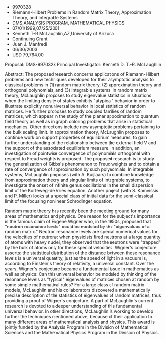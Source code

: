 
* 9970328
* Riemann-Hilbert Problems in Random Matrix Theory, Approximation Theory, and Integrable Systems
* DMS,ANALYSIS PROGRAM, MATHEMATICAL PHYSICS
* 07/01/1999,07/25/2001
* Kenneth T-R McLaughlin,AZ,University of Arizona
* Continuing Grant
* Juan J. Manfredi
* 06/30/2003
* USD 79,764.00

Proposal: DMS-9970328 Principal Investigator: Kenneth D. T.-R. McLaughlin

Abstract: The proposed research concerns applications of Riemann-Hilbert
problems and new techniques developed for their asymptotic analysis to classical
problems in (1) random matrix theory, (2) approximation theory and orthogonal
polynomials, and (3) integrable systems. In random matrix theory, McLaughlin
proposes to study eigenvalue statistics in situations when the limiting density
of states exhibits "atypical" behavior in order to illustrate explicitly
nonuniversal behavior in local statistics of random matrices. He further
proposes to study coupled families of random matrices, which appear in the study
of the planar appoximation to quantum field theory as well as in graph coloring
problems that arise in statistical mechanics. Other directions include new
asymptotic problems pertaining to the bulk scaling limit. In approximation
theory, McLaughlin proposes to continue work on support properties of
equilibrium measures, to gain further understanding of the relationship between
the external field V and the support of the associated equilibrium measure. In
addition, an investigation of pointwise convergence of polynomials orthogonal
with respect to Freud weights is proposed. The proposed research is to study the
generalization of Gibbs's phenomenon to Freud weights and to obtain a rate of
convergence of approximation by such polynomials. In integrable systems,
McLaughlin proposes (with A. Kuijlaars) to combine knowledge from approximation
theory and singular limits of integrable systems, to investigate the onset of
infinite genus oscillations in the small dispersion limit of the Korteweg-de
Vries equation. Another project (with S. Kamvissis and P. Miller) looks at a
special class of initial data for the semi-classical limit of the focusing
nonlinear Schrodinger equation.

Random matrix theory has recently been the meeting ground for many areas of
mathematics and physics. One reason for the subject's importance is the famous
claim of Eugene Wigner who, in the 1950s, proposed that "neutron resonance
levels" could be modeled by the "eigenvalues of a random matrix." Neutron
resonance levels are special numerical values for the velocities of neutrons:
when physicists fired neutrons at a large quantity of atoms with heavy nuclei,
they observed that the neutrons were "trapped" by the bulk of atoms only for
these special velocities. Wigner's conjecture asserts: the statistical
distribution of the distance between these resonance levels is a universal
quantity, just as the speed of light in a vacuum is, according to Einstein's
theory of relativity, a universal constant. Over the years, Wigner's conjecture
became a fundamental issue in mathematics as well as physics: Can this universal
behavior be modeled by thinking of the resonance levels as "typical" eigenvalues
of matrices chosen at random by some simple mathematical rules? For a large
class of random matrix models, McLaughlin and his collaborators discovered a
mathematically precise description of the statistics of eigenvalues of random
matrices, thus providing a proof of Wigner's conjecture. A part of McLaughlin's
current research is devoted to a deeper understanding of this fundamental
universal behavior. In other directions, McLaughlin is working to develop
further the techniques mentioned above, because of their application to many
different areas of mathematical analysis and physics. This award is jointly
funded by the Analysis Program in the Division of Mathematical Sciences and the
Mathematical Physics Program in the Division of Physics.
